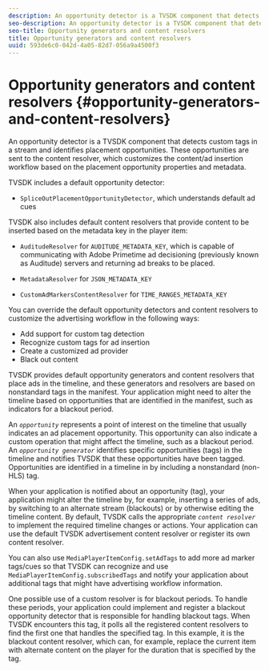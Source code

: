 ```yaml
---
description: An opportunity detector is a TVSDK component that detects custom tags in a stream and identifies placement opportunities. These opportunities are sent to the content resolver, which customizes the content/ad insertion workflow based on the placement opportunity properties and metadata.
seo-description: An opportunity detector is a TVSDK component that detects custom tags in a stream and identifies placement opportunities. These opportunities are sent to the content resolver, which customizes the content/ad insertion workflow based on the placement opportunity properties and metadata.
seo-title: Opportunity generators and content resolvers
title: Opportunity generators and content resolvers
uuid: 593de6c0-042d-4a05-82d7-056a9a4500f3
---
```


# Opportunity generators and content resolvers {#opportunity-generators-and-content-resolvers}

An opportunity detector is a TVSDK component that detects custom tags in a stream and identifies placement opportunities. These opportunities are sent to the content resolver, which customizes the content/ad insertion workflow based on the placement opportunity properties and metadata.

 TVSDK includes  a default opportunity detector:

* `SpliceOutPlacementOpportunityDetector`, which understands default ad cues

TVSDK also includes default content resolvers that provide content to be inserted based on the metadata key in the player item:

* `AuditudeResolver` for `AUDITUDE_METADATA_KEY`, which is capable of communicating with Adobe Primetime ad decisioning (previously known as Auditude) servers and returning ad breaks to be placed. 

* `MetadataResolver` for `JSON_METADATA_KEY` 

* `CustomAdMarkersContentResolver` for `TIME_RANGES_METADATA_KEY`

You can override the default opportunity detectors and content resolvers to customize the advertising workflow in the following ways:

* Add support for custom tag detection 
* Recognize custom tags for ad insertion 
* Create a customized ad provider 
* Black out content

TVSDK provides default opportunity generators and content resolvers that place ads in the timeline, and these generators and resolvers are based on nonstandard tags in the manifest. Your application might need to alter the timeline based on opportunities that are identified in the manifest, such as indicators for a blackout period.

An *`opportunity`* represents a point of interest on the timeline that usually indicates an ad placement opportunity. This opportunity can also indicate a custom operation that might affect the timeline, such as a blackout period. An *`opportunity generator`* identifies specific opportunities (tags) in the timeline and notifies TVSDK that these opportunities have been tagged. Opportunities are identified in a timeline in by including a nonstandard (non-HLS) tag.

When your application is notified about an opportunity (tag), your application might alter the timeline by, for example, inserting a series of ads, by switching to an alternate stream (blackouts) or by otherwise editing the timeline content. By default, TVSDK calls the appropriate *`content resolver`* to implement the required timeline changes or actions. Your application can use the default TVSDK advertisement content resolver or register its own content resolver.

You can also use `MediaPlayerItemConfig.setAdTags` to add more ad marker tags/cues so that TVSDK can recognize and use `MediaPlayerItemConfig.subscribedTags` and notify your application about additional tags that might have advertising workflow information.

One possible use of a custom resolver is for blackout periods. To handle these periods, your application could implement and register a blackout opportunity detector that is responsible for handling blackout tags. When TVSDK encounters this tag, it polls all the registered content resolvers to find the first one that handles the specified tag. In this example, it is the blackout content resolver, which can, for example, replace the current item with alternate content on the player for the duration that is specified by the tag. 

